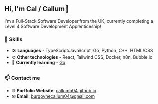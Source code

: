 ## Hi, I'm Cal / Callum👋

I'm a Full-Stack Software Developer from the UK, currently completing a Level 4 Software Development Apprenticeship!

### 🧰 Skills
- 🛠 **Languages** - TypeScript/JavaScript, Go, Python, C++, HTML/CSS
- ⚙ **Other technologies** - React, Tailwind CSS, Docker, n8n, Bubble.io
- 🌱 **Currently learning** - [Go](https://github.com/CallumB04/online-clothing-shop)

##

### 📫 Contact me
- 🌐 **Portfolio Website**: [callumb04.github.io](https://callumb04.github.io)
- ✉ **Email**: [burgoynecallum04@gmail.com](mailto:burgoynecallum04@gmail.com)

<!--
**CallumB04/CallumB04** is a ✨ _special_ ✨ repository because its `README.md` (this file) appears on your GitHub profile.

Here are some ideas to get you started:

- 🔭 I’m currently working on ...
- 🌱 I’m currently learning ...
- 👯 I’m looking to collaborate on ...
- 🤔 I’m looking for help with ...
- 💬 Ask me about ...
- 📫 How to reach me: ...
- 😄 Pronouns: ...
- ⚡ Fun fact: ...
-->
